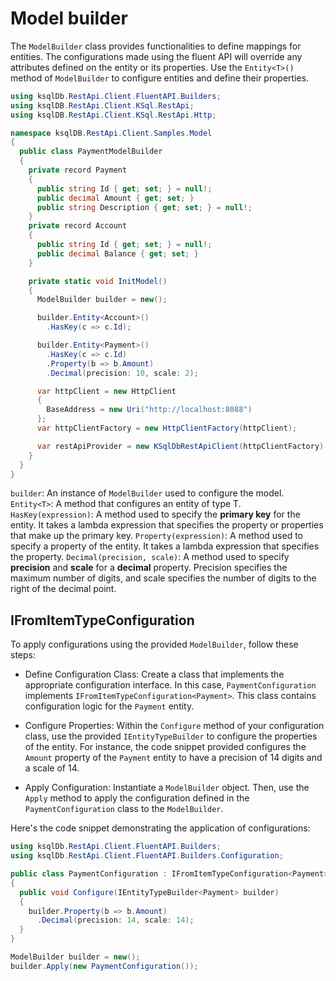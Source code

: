 # Model builder

The `ModelBuilder` class provides functionalities to define mappings for entities.
The configurations made using the fluent API will override any attributes defined on the entity or its properties.
Use the `Entity<T>()` method of `ModelBuilder` to configure entities and define their properties.

```C#
using ksqlDb.RestApi.Client.FluentAPI.Builders;
using ksqlDB.RestApi.Client.KSql.RestApi;
using ksqlDB.RestApi.Client.KSql.RestApi.Http;

namespace ksqlDB.RestApi.Client.Samples.Model
{
  public class PaymentModelBuilder
  {
    private record Payment
    {
      public string Id { get; set; } = null!;
      public decimal Amount { get; set; }
      public string Description { get; set; } = null!;
    }
    private record Account
    {
      public string Id { get; set; } = null!;
      public decimal Balance { get; set; }
    }

    private static void InitModel()
    {
      ModelBuilder builder = new();

      builder.Entity<Account>()
        .HasKey(c => c.Id);

      builder.Entity<Payment>()
        .HasKey(c => c.Id)
        .Property(b => b.Amount)
        .Decimal(precision: 10, scale: 2);

      var httpClient = new HttpClient
      {
        BaseAddress = new Uri("http://localhost:8088")
      };
      var httpClientFactory = new HttpClientFactory(httpClient);

      var restApiProvider = new KSqlDbRestApiClient(httpClientFactory);
    }
  }
}
```

`builder`: An instance of `ModelBuilder` used to configure the model.
`Entity<T>`: A method that configures an entity of type T.
`HasKey(expression)`: A method used to specify the **primary key** for the entity. It takes a lambda expression that specifies the property or properties that make up the primary key.
`Property(expression)`: A method used to specify a property of the entity. It takes a lambda expression that specifies the property.
`Decimal(precision, scale)`: A method used to specify **precision** and **scale** for a **decimal** property. Precision specifies the maximum number of digits, and scale specifies the number of digits to the right of the decimal point.

## IFromItemTypeConfiguration

To apply configurations using the provided `ModelBuilder`, follow these steps:

- Define Configuration Class: Create a class that implements the appropriate configuration interface. In this case, `PaymentConfiguration` implements `IFromItemTypeConfiguration<Payment>`. 
This class contains configuration logic for the `Payment` entity.

- Configure Properties: Within the `Configure` method of your configuration class, use the provided `IEntityTypeBuilder` to configure the properties of the entity. For instance, the code snippet provided configures the `Amount` property of the `Payment` entity to have a precision of 14 digits and a scale of 14.

- Apply Configuration: Instantiate a `ModelBuilder` object. Then, use the `Apply` method to apply the configuration defined in the `PaymentConfiguration` class to the `ModelBuilder`.

Here's the code snippet demonstrating the application of configurations:

```C#
using ksqlDb.RestApi.Client.FluentAPI.Builders;
using ksqlDb.RestApi.Client.FluentAPI.Builders.Configuration;

public class PaymentConfiguration : IFromItemTypeConfiguration<Payment>
{
  public void Configure(IEntityTypeBuilder<Payment> builder)
  {
    builder.Property(b => b.Amount)
      .Decimal(precision: 14, scale: 14);
  }
}
```

```C#
ModelBuilder builder = new();
builder.Apply(new PaymentConfiguration());
```
